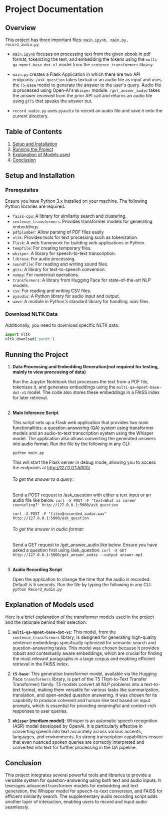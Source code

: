 # Project Documentation

## Overview

This project has three important files: `main.ipynb, main.py, record_audio.py`

- `main.ipynb` focuses on processing text from the given ebook in pdf format, tokenizing the text, and embedding the tokens using the `multi-qa-mpnet-base-dot-v1` model from the `sentence_transformers` library. 

- `main.py` creates a Flask Application in which there are two API endpoints:
`/ask_question` takes textual or an audio file as input and uses the `T5-Base` model to generate the answer to the user's query. Audio file is processed using Open-AI's `Whisper` module.
`/get_answer_audio` takes the answer received from the prior API call and returns an audio file using `gTTS` that speaks the answer out.

- `record_audio.py` uses `pyaudio` to record an audio file and save it onto the current directory.

## Table of Contents

1. [Setup and Installation](#setup-and-installation)
2. [Running the Project](#running-the-project)
3. [Explanation of Models used](#explanation-of-models-used)
4. [Conclusion](#conclusion)

## Setup and Installation

### Prerequisites

Ensure you have Python 3.x installed on your machine. The following Python libraries are required:

- `faiss-cpu`: A library for similarity search and clustering.
- `sentence_transformers`: Provides transformer models for generating embeddings.
- `pdfplumber`: Allow parsing of PDF files easily
- `nltk`: Provides tools for text processing such as tokenization.
- `Flask`: A web framework for building web applications in Python.
- `tempfile`: For creating temporary files.
- `whisper`: A library for speech-to-text transcription.
- `librosa`: For audio processing.
- `soundfile`: For reading and writing sound files.
- `gtts`: A library for text-to-speech conversion.
- `numpy`: For numerical operations.
- `transformers`: A library from Hugging Face for state-of-the-art NLP models.
- `csv`: For reading and writing CSV files.
- `pyaudio`: A Python library for audio input and output.
- `wave`: A module in Python's standard library for handling .wav files.

### Download NLTK Data

Additionally, you need to download specific NLTK data:

```python
import nltk
nltk.download('punkt')
```

## Running the Project

1. **Data Processing and Embedding Generation(not required for testing, mainly to view processing of data)**

   Run the Jupyter Notebook that processes the text from a PDF file, tokenizes it, and generates embeddings using the `multi-qa-mpnet-base-dot-v1` model. The code also stores these embeddings in a FAISS index for later retrieval. <br><br>

2. **Main Inference Script**

   This script sets up a Flask web application that provides two main functionalities: a question-answering (QA) system using transformer models and an audio-to-text transcription system using the Whisper model. The application also allows converting the generated answers into audio format.
   Run the file by the following in any CLI: 
   ```
   python main.py
   ```
   This will start the Flask server in debug mode, allowing you to access the endpoints at http://127.0.0.1:5000/ <br>


    ###### To get the answer to a query:

    Send a POST request to /ask_question with either a text input or an audio file like below.
    `curl -X POST -F "text=What is career counseling?" http://127.0.0.1:5000/ask_question`

    `curl -X POST -F "file=@recorded_audio.wav" http://127.0.0.1:5000/ask_question`<br>
    
    ###### To get the answer in audio format:

    Send a GET request to /get_answer_audio like below. Ensure you have asked a question first using /ask_question.
    `curl -X GET http://127.0.0.1:5000/get_answer_audio --output answer.mp3`<br><br>

3. **Audio Recording Script**

   Open the application to change the time that the audio is recorded. Default is 5 seconds.
   Run the file by typing the following in any CLI:
   `python Record_Audio.py`

## Explanation of Models used

Here is a brief explanation of the transformer models used in the project and the rationale behind their selection:

1. **`multi-qa-mpnet-base-dot-v1`**: This model, from the `sentence_transformers` library, is designed for generating high-quality sentence embeddings specifically optimized for semantic search and question-answering tasks. This model was chosen because it provides robust and contextually aware embeddings, which are crucial for finding the most relevant paragraphs in a large corpus and enabling efficient retrieval in the FAISS index.

2. **`t5-base`**: This generative transformer model, available via the Hugging Face `transformers` library, is part of the T5 (Text-to-Text Transfer Transformer) family. T5 models convert all NLP problems into a text-to-text format, making them versatile for various tasks like summarization, translation, and open-ended question answering. It was chosen for its capability to produce coherent and human-like text based on input prompts, which is essential for providing meaningful and context-rich responses to user queries.

3. **`Whisper` (medium model)**: Whisper is an automatic speech recognition (ASR) model developed by OpenAI. It is particularly effective in converting speech into text accurately across various accents, languages, and environments. Its strong transcription capabilities ensure that even nuanced spoken queries are correctly interpreted and converted into text for further processing in the QA pipeline.

## Conclusion

This project integrates several powerful tools and libraries to provide a versatile system for question-answering using both text and audio inputs. It leverages advanced transformer models for embedding and text generation, the Whisper model for speech-to-text conversion, and FAISS for efficient similarity search. The supplementary audio recording script adds another layer of interaction, enabling users to record and input audio seamlessly.
